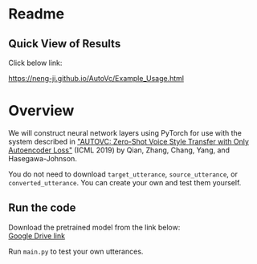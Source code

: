 # Readme
## Quick View of Results
Click below link:

https://neng-ji.github.io/AutoVc/Example_Usage.html


# Overview
We will construct neural network layers using PyTorch for use with the system described in ["AUTOVC: Zero-Shot Voice Style Transfer with Only Autoencoder Loss"](https://arxiv.org/abs/1905.05879) (ICML 2019) by Qian, Zhang, Chang, Yang, and Hasegawa-Johnson. 


You do not need to download `target_utterance`, `source_utterance`, or `converted_utterance`. You can create your own and test them yourself.

## Run the code  

Download the pretrained model from the link below:  
[Google Drive link](https://drive.google.com/drive/folders/1poVUOhTz-VetJYYFMsQRx9pR9hOqEQ69?usp=drive_link)

Run `main.py` to test your own utterances.


